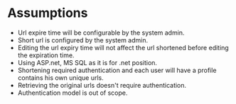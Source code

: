 # Assumptions
- Url expire time will be configurable by the system admin.
- Short url is configured by the system admin.
- Editing the url expiry time will not affect the url shortened before editing the expiration time.
- Using ASP.net, MS SQL  as it is for .net position.
- Shortening required authentication and each user will have a profile contains his own unique urls.
- Retrieving the original urls doesn't require authentication.
- Authentication model is out of scope.
